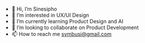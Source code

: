 - 👋 Hi, I’m Sinesipho
- 👀 I’m interested in UX/UI Design
- 🌱 I’m currently learning Product Design and AI
- 💞️ I’m looking to collaborate on Product Development
- 📫 How to reach me symbusi@gmail.com

<!---
simbusi/simbusi is a ✨ special ✨ repository because its `README.md` (this file) appears on your GitHub profile.
You can click the Preview link to take a look at your changes.
--->
